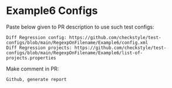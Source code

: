 # Example6 Configs
Paste below given to PR description to use such test configs:
```
Diff Regression config: https://github.com/checkstyle/test-configs/blob/main/RegexpOnFilename/Example6/config.xml
Diff Regression projects: https://github.com/checkstyle/test-configs/blob/main/RegexpOnFilename/Example6/list-of-projects.properties
```
Make comment in PR:
```
Github, generate report
```
